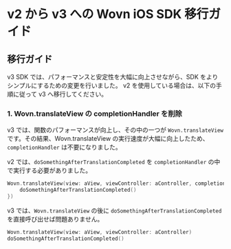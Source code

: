 # v2 から v3 への Wovn iOS SDK 移行ガイド

## 移行ガイド

v3 SDK では、パフォーマンスと安定性を大幅に向上させながら、SDK をよりシンプルにするための変更を行いました。
v2 を使用している場合は、以下の手順に従って v3 へ移行してください。

### 1. Wovn.translateView の completionHandler を削除

v3 では、関数のパフォーマンスが向上し、その中の一つが `Wovn.translateView` です。その結果、Wovn.translateView の実行速度が大幅に向上したため、`completionHandler` は不要になりました。

v2 では、`doSomethingAfterTranslationCompleted` を `completionHandler` の中で実行する必要がありました。
```swift
Wovn.translateView(view: aView, viewController: aController, completionHandler: {
    doSomethingAfterTranslationCompleted()
})
```

v3 では、`Wovn.translateView` の後に `doSomethingAfterTranslationCompleted` を直接呼び出せば問題ありません。
```swift
Wovn.translateView(view: aView, viewController: aController)
doSomethingAfterTranslationCompleted()
```